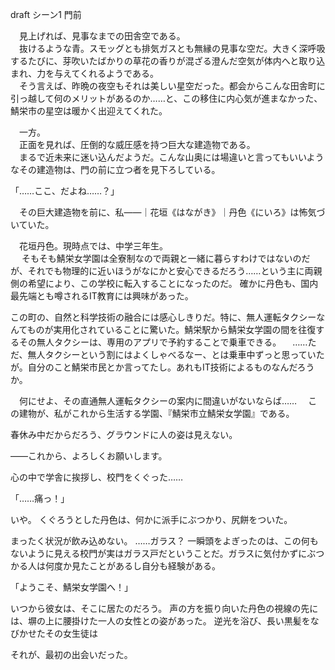 draft シーン1 門前

　見上げれば、見事なまでの田舎空である。  
　抜けるような青。スモッグとも排気ガスとも無縁の見事な空だ。大きく深呼吸するたびに、芽吹いたばかりの草花の香りが混ざる澄んだ空気が体内へと取り込まれ、力を与えてくれるようである。  
　そう言えば、昨晩の夜空もそれは美しい星空だった。都会からこんな田舎町に引っ越して何のメリットがあるのか……と、この移住に内心気が進まなかった、鯖栄市の星空は暖かく出迎えてくれた。

　一方。  
　正面を見れば、圧倒的な威圧感を持つ巨大な建造物である。  
　まるで近未来に迷い込んだようだ。こんな山奥には場違いと言ってもいいようなその建造物は、門の前に立つ者を見下ろしている。

「……ここ、だよね……？」

　その巨大建造物を前に、私――｜花垣《はながき》｜丹色《にいろ》は怖気づいていた。

　花垣丹色。現時点では、中学三年生。  
　
そもそも鯖栄女学園は全寮制なので両親と一緒に暮らすわけではないのだが、それでも物理的に近いほうがなにかと安心できるだろう……という主に両親側の希望により、この学校に転入することになったのだ。
確かに丹色も、国内最先端とも噂されるIT教育には興味があった。


この町の、自然と科学技術の融合には感心しきりだ。特に、無人運転タクシーなんてものが実用化されていることに驚いた。鯖栄駅から鯖栄女学園の間を往復するその無人タクシーは、専用のアプリで予約することで乗車できる。
　……ただ、無人タクシーという割にはよくしゃべるなー、とは乗車中ずっと思っていたが。自分のこと鯖栄市民とか言ってたし。あれもIT技術によるものなんだろうか。

　何にせよ、その直通無人運転タクシーの案内に間違いがないならば……
　この建物が、私がこれから生活する学園、『鯖栄市立鯖栄女学園』である。


春休み中だからだろう、グラウンドに人の姿は見えない。


――これから、よろしくお願いします。

心の中で学舎に挨拶し、校門をくぐった……

「……痛っ！」

いや。
くぐろうとした丹色は、何かに派手にぶつかり、尻餅をついた。

まったく状況が飲み込めない。
……ガラス？
一瞬頭をよぎったのは、この何もないように見える校門が実はガラス戸だということだ。ガラスに気付かずにぶつかる人は何度か見たことがあるし自分も経験がある。


「ようこそ、鯖栄女学園へ！」

いつから彼女は、そこに居たのだろう。
声の方を振り向いた丹色の視線の先には、塀の上に腰掛けた一人の女性との姿があった。
逆光を浴び、長い黒髪をなびかせたその女生徒は

それが、最初の出会いだった。
